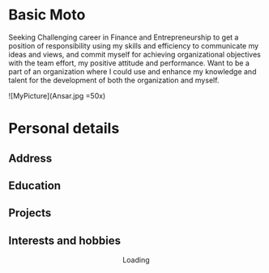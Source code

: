 # Basic Moto
Seeking Challenging career in Finance and Entrepreneurship to get a position of responsibility using my skills and efficiency to communicate my ideas and views, and commit myself for achieving organizational objectives with the team effort, my positive attitude and performance. Want to be a part of an organization where I could use and enhance my knowledge and talent for the development of both the organization and myself.

![MyPicture](Ansar.jpg =50x)

# Personal details
## Address 
## Education
## Projects 
## Interests and hobbies
<center>Loading</center>
